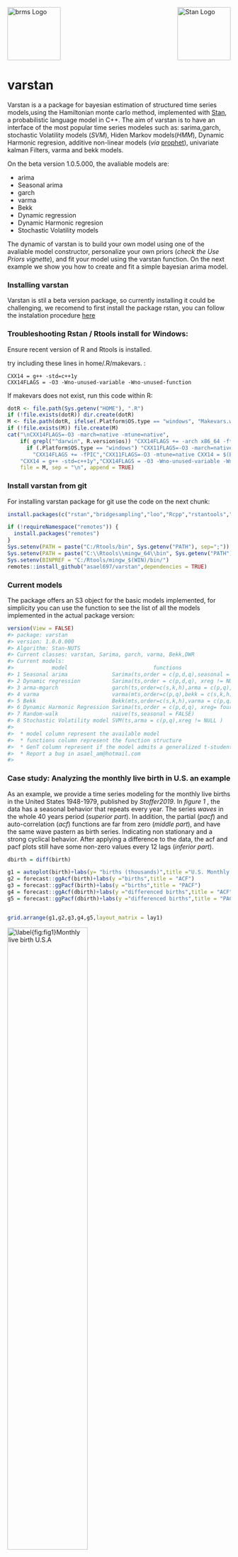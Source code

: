 <img src="man/figures/varstan.png" width = 120 alt="brms Logo"/>[<img src="https://raw.githubusercontent.com/stan-dev/logos/master/logo_tm.png" align="right" width=120 alt="Stan Logo"/>](http://mc-stan.org)

**varstan**
===========

Varstan is a a package for bayesian estimation of structured time series
models,using the Hamiltonian monte carlo method, implemented with
[Stan](http://mc-stan.org/), a probabilistic language model in C++. The
aim of varstan is to have an interface of the most popular time series
modeles such as: sarima,garch, stochastic Volatility models (*SVM*),
Hiden Markov models(*HMM*), Dynamic Harmonic regresion, additive
non-linear models (*via*
[prophet](https://github.com/facebook/prophet)), univariate kalman
Filters, varma and bekk models.

On the beta version 1.0.5.000, the avaliable models are:

-   arima
-   Seasonal arima
-   garch
-   varma
-   Bekk
-   Dynamic regression
-   Dynamic Harmonic regresion
-   Stochastic Volatility models

The dynamic of varstan is to build your own model using one of the
avaliable model constructor, personalize your own priors (*check the Use
Priors vignette*), and fit your model using the varstan function. On the
next example we show you how to create and fit a simple bayesian arima
model.

### Installing varstan

Varstan is stil a beta version package, so currently installing it could
be challenging, we recomend to first install the package rstan, you can
follow the instalation procedure
[here](https://github.com/stan-dev/rstan/wiki/RStan-Getting-Started)

### Troubleshooting Rstan / Rtools install for Windows:

Ensure recent version of R and Rtools is installed.

try including these lines in home/.R/makevars. :

    CXX14 = g++ -std=c++1y
    CXX14FLAGS = -O3 -Wno-unused-variable -Wno-unused-function

If makevars does not exist, run this code within R:

``` r
dotR <- file.path(Sys.getenv("HOME"), ".R")
if (!file.exists(dotR)) dir.create(dotR)
M <- file.path(dotR, ifelse(.Platform$OS.type == "windows", "Makevars.win", "Makevars"))
if (!file.exists(M)) file.create(M)
cat("\nCXX14FLAGS=-O3 -march=native -mtune=native",
    if( grepl("^darwin", R.version$os)) "CXX14FLAGS += -arch x86_64 -ftemplate-depth-256" else
      if (.Platform$OS.type == "windows") "CXX11FLAGS=-O3 -march=native -mtune=native" else
        "CXX14FLAGS += -fPIC","CXX11FLAGS=-O3 -mtune=native CXX14 = $(BINPREF)g++ -m$(WIN) -std=c++1y",
    "CXX14 = g++ -std=c++1y","CXX14FLAGS = -O3 -Wno-unused-variable -Wno-unused-function",
    file = M, sep = "\n", append = TRUE)
```

### Install varstan from git

For installing varstan package for git use the code on the next chunk:

``` r
install.packages(c("rstan","bridgesampling","loo","Rcpp","rstantools","forecast"))

if (!requireNamespace("remotes")) {
  install.packages("remotes")
}
Sys.setenv(PATH = paste("C:/Rtools/bin", Sys.getenv("PATH"), sep=";"))
Sys.setenv(PATH = paste("C:\\Rtools\\mingw_64\\bin", Sys.getenv("PATH"), sep=";"))
Sys.setenv(BINPREF = "C:/Rtools/mingw_$(WIN)/bin/")
remotes::install_github("asael697/varstan",dependencies = TRUE)
```

### Current models

The package offers an S3 object for the basic models implemented, for
simplicity you can use the function to see the list of all the models
implemented in the actual package version:

``` r
version(View = FALSE)
#> package: varstan 
#> version: 1.0.0.000 
#> Algorithm: Stan-NUTS 
#> Current classes: varstan, Sarima, garch, varma, Bekk,DWR 
#> Current models: 
#>            model                           functions                               GenT
#> 1 Seasonal arima              Sarima(ts,order = c(p,d,q),seasonal = c(P,D,Q))      FALSE
#> 2 Dynamic regression          Sarima(ts,order = c(p,d,q), xreg != NULL)            FALSE
#> 3 arma-mgarch                 garch(ts,order=c(s,k,h),arma = c(p,q),xreg != NULL)  TRUE
#> 4 varma                       varma(mts,order=c(p,q),bekk = c(s,k,h) )             TRUE
#> 5 Bekk                        Bekk(mts,order=c(s,k,h),varma = c(p,q) )             TRUE
#> 6 Dynamic Harmonic Regression Sarima(ts,order = c(p,d,q), xreg= fourier(ts,K) )    FALSE
#> 7 Random-walk                 naive(ts,seasonal = FALSE)                           FALSE
#> 8 Stochastic Volatility model SVM(ts,arma = c(p,q),xreg != NULL )                  FALSE
#> 
#>  * model column represent the available model 
#>  * functions column represent the function structure 
#>  * GenT column represent if the model admits a generalized t-student distribution 
#>  * Report a bug in asael_am@hotmail.com 
#> 
```

### Case study: Analyzing the monthly live birth in U.S. an example

As an example, we provide a time series modeling for the monthly live
births in the United States 1948-1979, published by *Stoffer2019*. In
*figure 1* , the data has a seasonal behavior that repeats every year.
The series *waves* in the whole 40 years period (*superior part*). In
addition, the partial (*pacf*) and auto-correlation (*acf*) functions
are far from zero (*middle part*), and have the same wave pastern as
birth series. Indicating non stationary and a strong cyclical behavior.
After applying a difference to the data, the acf and pacf plots still
have some non-zero values every 12 lags (*inferior part*).

``` r
dbirth = diff(birth)

g1 = autoplot(birth)+labs(y= "births (thousands)",title ="U.S. Monthly live births")
g2 = forecast::ggAcf(birth)+labs(y ="births",title = "ACF")
g3 = forecast::ggPacf(birth)+labs(y ="births",title = "PACF")
g4 = forecast::ggAcf(dbirth)+labs(y ="differenced births",title = "ACF")
g5 = forecast::ggPacf(dbirth)+labs(y ="differenced births",title = "PACF")


grid.arrange(g1,g2,g3,g4,g5,layout_matrix = lay1)
```

<img src="man/figures/fig1-1.png" alt="\label{fig:fig1}Monthly live birth U.S.A" width="60%" />
<p class="caption">
Monthly live birth U.S.A
</p>

``` r
rm(g1,g2,g3,g4,g5,dbirth)
```

For start, a seasonal ARIMA model could give a good fit to the data,
following *Tsay2010* recommendations for order selection using the
auto-correlation functions, we define p = 1, d = 1, q = 1 and for the
seasonal part P=1, D = 1 and Q = 1. The model is defined in *varstan* as
follows

``` r
model1 = Sarima(birth,order = c(1,1,1),seasonal = c(1,1,1))
model1
#> 
#> y ~ Sarima(1,1,1)(1,1,1)[12] 
#> 373 observations and 1 dimension 
#> Differences: 1 seasonal Differences: 1 
#> Current observations: 360 
#>  
#> Priors: 
#>  Intercept:
#> mu0 ~ t (loc = 0 ,scl = 2.5 ,df = 6 )
#> 
#>  Scale Parameter: 
#> sigma0 ~ half_t (loc = 0 ,scl = 1 ,df = 7 )
#> 
#> ar[ 1 ] ~ normal (mu =  0 , sd =  0.5 ) 
#> ma[ 1 ] ~ normal (mu =  0 , sd =  0.5 ) 
#> 
#>  Seasonal Parameters: 
#> sar[ 1 ] ~ normal (mu =  0 , sd =  0.5 ) 
#> sma[ 1 ] ~ normal (mu =  0 , sd =  0.5 )
```

The function *Sarima()* generates a Seasonal ARIMA model ready to be
fitted in *Stan*. As the model is printed, all the important information
is shown: the model to be fit, the total observations of the data, the
seasonal period, the current observations that can be used after
differences, and a list of priors for all the model parameters. Using
the information provided by the *acf plot* in figure 1 (*middle right*),
the partial auto-correlations are not that strong, and a normal
distribution for the auto-regressive coefficient (*ar\[1\]*) could
explore values close to 1 or -1, causing the prior to be too
informative. Instead beta distribution in \[ − 1, 1\] (*If
*θ* ∼ *b**e**t**a*(*α*, *β*) in \[0, 1\] then
*θ*<sub>1</sub> = 2(*θ* − 1) ∼ *b**e**t**a*(*α*, *β*) in \[ − 1, 1\]*)
centered at zero, could be a more proper prior. With the functions
*set\_prior()* and *get\_prior()* we automatically update and check our
changes.

``` r
model1 = set_prior(dat = model1,type = "ar",par1 = 2,par2 = 2,dist = "beta")
get_prior(dat = model1,type = "ar")
#> ar[ 1 ] ~ beta (form1 =  2 , form2 =  2 )
```

Now that the model and priors are defined, what follows is to fit the
model using the *varstan()* function. We simulate 1 chain, of 2,000
iterations and warm-up of the first 1,000 chain's values.

``` r
sfit1 = varstan(model1,chains = 1)
```

All fitted models are *varstan* objects, these are S3 classes with the
*stanfit* results provided by the *rstan* package, and other useful
elements that make the modeling process easier. After fitting our model
we can make a visual diagnostic of our parameters, check residuals and
fitted values using the plot method. On *figure 2* trace and posterior
density plots are illustrated for all the model parameters.

``` r
plot(sfit1,par = "parameter")
```

<img src="man/figures/fig2-1.png" width="60%" style="display: block; margin: auto;" />

In figure 2, all the chains appeared to be stationary, and the
posteriors do not seem to have multi-modal distributions, indicating
that all chains have mixed and converged. One useful way to assess
models fit, is by the residuals
(*e*<sub>*t*</sub> = *Y*<sub>*t*</sub> − *Ŷ*<sub>*t*</sub>). The package
provides the posterior sample of every residual, but checking all of
them is an exhausting task. An alternative, is checking the process
generated by the residuals posterior estimate. A white noise behavior
indicates a good model fit. The model’s residuals in figure 3, seems to
follow a random noise, the auto-correlation in *acf plots* quickly falls
to zero, indicating an acceptable model fit.

``` r
p1 = autoplot(sfit1,par = "residuals")
p2 = autoplot(sfit1)

grid.arrange(p2,p1,ncol = 1)
```

<img src="man/figures/fig3-1.png" width="60%" style="display: block; margin: auto;" />

Because of the sinusoidal pattern that birth series (*figure 1*)
presents, a dynamic Harmonic regression (*A fourier transform with arima
structure for errors*) could also assess a good fit *harima*. To declare
this model, varstan offers a similar declaration structure of *Rob2007*
**forecast** package. A harmonic regression with 4 fourier terms and
ARIMA(1,1,1) residuals is declared and fitted to the birth data.

``` r
model2 = Sarima(birth,order = c(1,1,1),xreg = fourier(birth,K = 2))
sfit2 = varstan(model = model2,chains = 1,iter = 2000,warmup = 1000)
sfit2
#> 
#> y ~ Sarima(1,1,1).reg[4] 
#> 373 observations and 1 dimension 
#> Differences: 1 seasonal Differences: 0 
#> Current observations: 372 
#>  
#>              mean     se       2.5%      97.5%       ess   Rhat
#> mu0       -0.0671 0.0068    -0.0803    -0.0539 1036.2232 0.9992
#> sigma0    10.7950 0.0132    10.7690    10.8210  921.9799 0.9999
#> phi       -0.2648 0.0018    -0.2684    -0.2612  996.2787 1.0026
#> theta     -0.6404 0.0015    -0.6433    -0.6375  980.4661 1.0036
#> breg.1   -21.5096 0.0388   -21.5857   -21.4335  908.3625 0.9990
#> breg.2     0.6407 0.0278     0.5862     0.6952  871.6876 1.0016
#> breg.3     4.8367 0.0233     4.7910     4.8825 1048.0365 1.0008
#> breg.4    -5.2850 0.0243    -5.3325    -5.2374  987.9700 1.0004
#> loglik -1415.3360 0.0694 -1415.4720 -1415.2001  971.5711 1.0002
#> 
#>  Samples were drawn using sampling(NUTS). For each parameter, ess
#>  is the effective sample size, and Rhat is the potential
#>  scale reduction factor on split chains (at convergence, Rhat = 1).
```

In this scenario both models seem to be a good choice for birth series
analysis. Even so the harmonic regression fits more parameters. It is an
obvious choice for birth's sinusoidal behavior. As an example of model
selection criteria, we compute the *bayes\_factor()* in logarithmic
scale, that compares the marginals models likelihoods, values above 6
(*in logarithmic scale*) provide good evidence for selecting the first
model. And for birth data, the seasonal arima model (*model1*) is a
better choice.

``` r
bayes_factor(x1 = sfit1,x2 = sfit2,log = TRUE)
#> Iteration: 1
#> Iteration: 2
#> Iteration: 3
#> Iteration: 4
#> Iteration: 5
#> Iteration: 6
#> Iteration: 1
#> Iteration: 2
#> Iteration: 3
#> Iteration: 4
#> Iteration: 5
#> Estimated log Bayes factor in favor of model1 over model2: 198.24703
```

Now, a comparison of our selected model (*model1 ~ Sarima(1,1,1)(1,1,1)\[12\]*) 
and the one given by the *auto.sarima()* function, for it we are gonna use a leave 
of one out cross validation *loo()*, and compare both looic with the *loo\_compare()* 
function provided by the loo package.

``` r
sfit3 = auto.sarima(birth,chains = 1,iter = 4000)
sfit3
#> 
#> y ~ Sarima(0,1,2)(1,1,1)[12] 
#> 373 observations and 1 dimension 
#> Differences: 1 seasonal Differences: 1 
#> Current observations: 360 
#>  
#>               mean     se       2.5%      97.5%      ess   Rhat
#> mu0         0.0071 0.0018     0.0035     0.0106 2132.576 1.0002
#> sigma0      7.3544 0.0061     7.3423     7.3664 1995.597 1.0002
#> theta.1    -0.3685 0.0013    -0.3711    -0.3659 1981.193 0.9996
#> theta.2    -0.1388 0.0011    -0.1409    -0.1367 1788.780 0.9999
#> sphi       -0.2570 0.0017    -0.2603    -0.2537 1810.921 1.0009
#> stheta     -0.3019 0.0019    -0.3055    -0.2982 2014.697 1.0003
#> loglik  -1231.6982 0.0402 -1231.7769 -1231.6195 2088.060 0.9995
#> 
#>  Samples were drawn using sampling(NUTS). For each parameter, ess
#>  is the effective sample size, and Rhat is the potential
#>  scale reduction factor on split chains (at convergence, Rhat = 1).
```

Different from model1, the selected one does not contemplate an
auto-regressive component, and use 2 mean average components instead.
Now lets proceed to estimate the loo for both models:

``` r
loo1 = loo(sfit1)
loo3 = loo(sfit3)

lc = loo::loo_compare(loo1,loo3)
print(lc,simplify = FALSE)
#>        elpd_diff se_diff elpd_loo se_elpd_loo p_loo   se_p_loo looic   se_looic
#> model2     0.0       0.0 -1235.5     15.4         7.4     0.8   2471.0    30.8 
#> model1    -0.1       6.4 -1235.6     15.4         7.6     0.8   2471.2    30.8
```

*loo\_compare()* prints first the best model. In this example is the one
provided by the *auto.sarima()* function, where its *looic* is 2 unit
below model1. This function is useful as starting point. But we
encourage the reader to test more complex models and priors that adjust
to the initial beliefs.

### References

For further readings and references you can check

-   Bob Carpenter, Andrew Gelman, Matthew D. Hoffman, Daniel Lee, Ben
    Goodrich, Michael Betancourt, Marcus Brubaker, Jiqiang Guo, Peter
    Li, and Allen Riddell. 2017. Stan: A probabilistic programming
    language. Journal of Statistical Software 76(1). DOI
    10.18637/jss.v076.i01

-   Stan Development Team. 2018. Stan Modeling Language Users Guide and
    Reference Manual, Version 2.18.0.
    <a href="http://mc-stan.org" class="uri">http://mc-stan.org</a>

-   Rob J Hyndman and George Athanasopoulos. Forecasting: Principles and
    practice Monash University, Australia

-   Rob J. Hyndman, Y. Khandakar, Automatic Time Series Forecasting: The
    forecast Package for R

-   R. S. Tsay. Analysis of Financial Time Series. Wiley-Interscience,
    Chicago, second edition, 2010.
